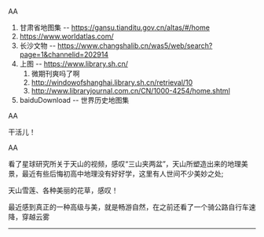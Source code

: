 AA

1. 甘肃省地图集 -- https://gansu.tianditu.gov.cn/altas/#/home
2. https://www.worldatlas.com/
3. 长沙文物 -- https://www.changshalib.cn/was5/web/search?page=1&channelid=202914
4. 上图 -- https://www.library.sh.cn/
   1. 微期刊爽吗了啊
   2. http://windowofshanghai.library.sh.cn/retrieval/10
   3. http://www.libraryjournal.com.cn/CN/1000-4254/home.shtml
5. baiduDownload -- 世界历史地图集


AA


干活儿！

AA

看了星球研究所关于天山的视频，感叹“三山夹两盆”，天山所塑造出来的地理美景，最近有些后悔初高中地理没有好好学，这里有人世间不少美妙之处;

天山雪莲、各种美丽的花草，感叹！

最近感到真正的一种高级与美，就是畅游自然，在之前还看了一个骑公路自行车速降，穿越云雾

_____________________




